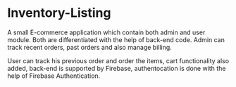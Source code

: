 # Inventory-Listing
A small E-commerce application which contain both admin and user module.
Both are differentiated with the help of back-end code.
Admin can track recent orders, past orders and also manage billing.

User can track his previous order and order the items, cart functionality also added,
back-end is supported by Firebase, authentocation is done with the help of Firebase Authentication.
